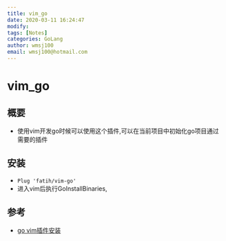 ```yaml
---
title: vim_go
date: 2020-03-11 16:24:47
modify: 
tags: [Notes]
categories: GoLang
author: wmsj100
email: wmsj100@hotmail.com
---
```


# vim_go

## 概要

- 使用vim开发go时候可以使用这个插件,可以在当前项目中初始化go项目通过需要的插件

## 安装

- `Plug 'fatih/vim-go'`
- 进入vim后执行GoInstallBinaries,

## 参考

- [go vim插件安装](https://blog.csdn.net/zhang197093/article/details/78559903)
